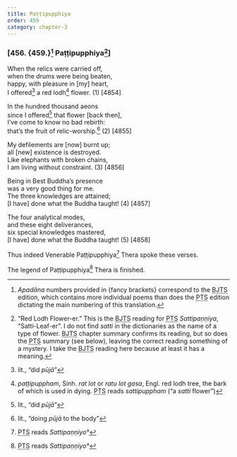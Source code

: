 ```yaml
---
title: Paṭṭipupphiya
order: 459
category: chapter-3
---
```


### \[456. {459.}[^1] Paṭṭipupphiya[^2]\]

When the relics were carried off,  
when the drums were being beaten,  
happy, with pleasure in \[my\] heart,  
I offered[^3] a red lodh[^4] flower. (1) \[4854\]

In the hundred thousand aeons  
since I offered[^5] that flower \[back then\],  
I’ve come to know no bad rebirth:  
that’s the fruit of relic-worship.[^6] (2) \[4855\]

My defilements are \[now\] burnt up;  
all \[new\] existence is destroyed.  
Like elephants with broken chains,  
I am living without constraint. (3) \[4856\]

Being in Best Buddha’s presence  
was a very good thing for me.  
The three knowledges are attained;  
\[I have\] done what the Buddha taught! (4) \[4857\]

The four analytical modes,  
and these eight deliverances,  
six special knowledges mastered,  
\[I have\] done what the Buddha taught! (5) \[4858\]

Thus indeed Venerable Paṭṭipupphiya[^7] Thera spoke these verses.

The legend of Paṭṭipupphiya[^8] Thera is finished.

[^1]: *Apadāna* numbers provided in {fancy brackets} correspond to the <abbr title="Buddha Jayanthi Tripitaka Series">BJTS</abbr> edition, which contains more individual poems than does the <abbr title="Pali Text Society">PTS</abbr> edition dictating the main numbering of this translation.

[^2]: “Red Lodh Flower-er.” This is the <abbr title="Buddha Jayanthi Tripitaka Series">BJTS</abbr> reading for <abbr title="Pali Text Society">PTS</abbr> *Sattipaṇṇiya*, “Satti-Leaf-er”. I do not find *satti* in the dictionaries as the name of a type of flower. <abbr title="Buddha Jayanthi Tripitaka Series">BJTS</abbr> chapter summary confirms its reading, but so does the <abbr title="Pali Text Society">PTS</abbr> summary (see below), leaving the correct reading something of a mystery. I take the <abbr title="Buddha Jayanthi Tripitaka Series">BJTS</abbr> reading here because at least it has a meaning.

[^3]: lit., “did *pūjā*”

[^4]: *paṭṭipuppham*, Sinh. *rat lot* or *ratu lot gasa*, Engl. red lodh tree, the bark of which is used in dying. <abbr title="Pali Text Society">PTS</abbr> reads *sattipuppham* (“a *satti* flower”)

[^5]: lit., “did *pūjā*”

[^6]: lit., “doing *pūjā* to the body”

[^7]: <abbr title="Pali Text Society">PTS</abbr> reads *Sattipaṇṇiyo°*

[^8]: <abbr title="Pali Text Society">PTS</abbr> reads *Sattipaṇṇiyo°*
